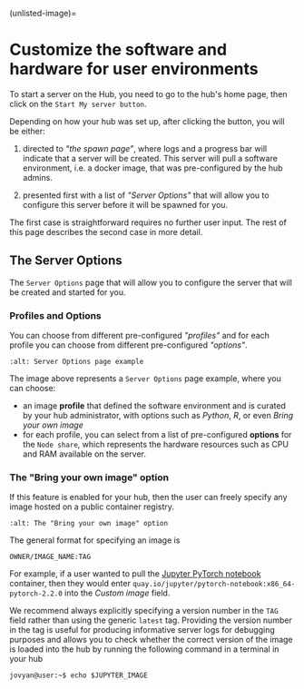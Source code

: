 (unlisted-image)=
# Customize the software and hardware for user environments

To start a server on the Hub, you need to go to the hub's home page, then click on the `Start My server button`.

Depending on how your hub was set up, after clicking the button, you will be either:

1. directed to _"the spawn page"_, where logs and a progress bar will indicate that a server will be created. This server will pull a software environment, i.e. a docker image, that was pre-configured by the hub admins.

2. presented first with a list of _"Server Options"_ that will allow you to configure this server before it will be spawned for you.

The first case is straightforward requires no further user input. The rest of this page describes the second case in more detail.

## The Server Options

The `Server Options` page that will allow you to configure the server that will be created and started for you.

### Profiles and Options

You can choose from different pre-configured _"profiles"_ and for each profile you can choose from different pre-configured _"options"_.

```{figure} ../../images/server-options.jpeg
:alt: Server Options page example
```

The image above represents a `Server Options` page example, where you can choose:

- an image **profile** that defined the software environment and is curated by your hub administrator, with options such as _Python_, _R_, or even _Bring your own image_
- for each profile, you can select from a list of pre-configured **options** for the `Node share`, which represents the hardware resources such as CPU and RAM available on the server.

### The "Bring your own image" option

If this feature is enabled for your hub, then the user can freely specify any image hosted on a public container registry.

```{figure} ../../images/bring-your-own-image.png
:alt: The "Bring your own image" option
```

The general format for specifying an image is

```shell
OWNER/IMAGE_NAME:TAG
```

For example, if a user wanted to pull the [Jupyter PyTorch notebook](https://jupyter-docker-stacks.readthedocs.io/en/latest/using/selecting.html#jupyter-pytorch-notebook) container, then they would enter `quay.io/jupyter/pytorch-notebook:x86_64-pytorch-2.2.0` into the *Custom image* field.

We recommend always explicitly specifying a version number in the `TAG` field rather than using the generic `latest` tag. Providing the version number in the tag is useful for producing informative server logs for debugging purposes and allows you to check whether the correct version of the image is loaded into the hub by running the following command in a terminal in your hub

```shell
jovyan@user:~$ echo $JUPYTER_IMAGE
```
